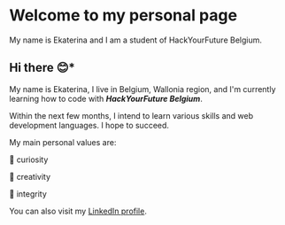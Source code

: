 # Welcome to my personal page

My name is Ekaterina and I am a student of HackYourFuture Belgium.

## Hi there :blush:*

My name is Ekaterina, I live in Belgium, Wallonia region, and I'm currently learning how to code with ***HackYourFuture Belgium***.

Within the next few months, I intend to learn various skills and web development languages. I hope to succeed.

My main personal values are:

:new_moon_with_face: curiosity

:art: creativity

:crystal_ball: integrity

You can also visit my [LinkedIn profile](_https://www.linkedin.com/in/ekaterinamamina/_).
